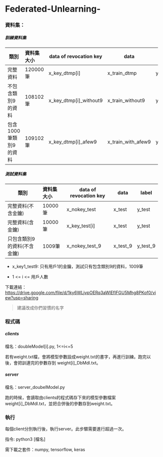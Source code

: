 # Federated-Unlearning-
### 資料集：
##### 訓練資料集

|       類別           |資料集大小| data of revocation key |   data            | label             |
| --------------------|:-------- | -----------------     | -------------------| ------            |
| 完整資料             | 120000筆 |  x_key_dtmp[i]           | x_train_dtmp       | y_train_dtmp      |
| 不包含類別9的資料     | 108102筆 |  x_key_dtmp[i]_without9  | x_train_without9   | y_train_without9  |
| 包含1000筆類別9的資料 | 109102筆 |  x_key_dtmp[i]_afew9     | x_train_with_afew9 | y_train_with_afew9 |

##### 測試資料集

|       類別                 |資料集大小| data of revocation key |   data  | label    |
| ------------------------  |:-------- | -----------------      | --------| ------   |
| 完整資料(不含金鑰)          | 10000筆 |  x_nokey_test          | x_test   | y_test   |
| 完整資料(含金鑰)            | 10000筆 |  x_key_test[i]         | x_test   | y_test   |
| 只包含類別9的資料(不含金鑰)  | 1009筆  |  x_nokey_test_9         | x_test_9 | y_test_9 |

- x_key1_test9: 只有用戶1的金鑰，測試只有包含類別9的資料，1009筆

- 1 <= i <= 用戶人數

下載連結：https://drive.google.com/file/d/1ky6WLjvpOERq3aWlEfIFGU5Mhg8PKof0/view?usp=sharing

> 建議改成你們習慣的名字

### 程式碼
##### clients
檔名：doubleModel[i].py, 1<=i<=5

若有weight.txt檔，會將模型參數設成weight.txt的書字，再進行訓練。跑完以後，會把訓連完的參數存到 weight[i]_DbMdl.txt。

##### server
檔名：server_doubelModel.py

跑的時候，會讀取由clients的程式碼存下來的模型參數檔案weight[i]_DbMdl.txt，並把合併後的參數存到weight.txt。

### 執行
每個client分別執行後，執行server。此步驟需要進行超過一次。

指令: python3 [檔名]

需下載之套件：numpy, tensorflow, keras

